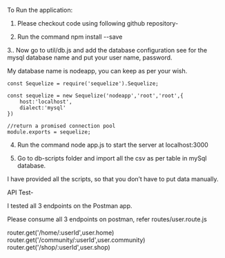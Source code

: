 To Run the application:

1. Please checkout code using following github repository- 

2. Run the command npm install --save

3.. Now go to util/db.js and add the database configuration
  see for the mysql database name and put your user name, password.

My database name is nodeapp, you can keep as per your wish.
	
	const Sequelize = require('sequelize').Sequelize;

	const sequelize = new Sequelize('nodeapp','root','root',{
  		host:'localhost',
 		dialect:'mysql'
	})

	//return a promised connection pool
	module.exports = sequelize;


4. Run the command node app.js to start the server at localhost:3000

5. Go to db-scripts folder and import all the csv as per table in mySql database.

I have provided all the scripts, so that you don’t have to put data manually.




API Test-

I tested all 3 endpoints on the Postman app.

Please consume all 3 endpoints on postman, refer  routes/user.route.js

router.get('/home/:userId',user.home)
router.get('/community/:userId',user.community)
router.get('/shop/:userId',user.shop)


 



